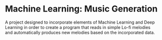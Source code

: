 # Machine Learning: Music Generation

A project designed to incorporate elements of Machine Learning and Deep Learning in order to create a program that reads in simple Lo-fi melodies and automatically produces new melodies based on the incorporated data.
